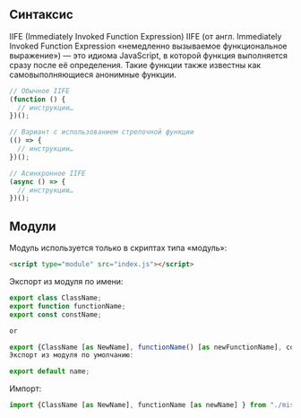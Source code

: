 ## Синтаксис
IIFE (Immediately Invoked Function Expression)
IIFE (от англ. Immediately Invoked Function Expression «немедленно вызываемое функциональное выражение») — это идиома JavaScript, в которой функция выполняется сразу после её определения. Такие функции также известны как самовыполняющиеся анонимные функции.

```javascript
// Обычное IIFE
(function () {
  // инструкции…
})();

// Вариант с использованием стрелочной функции
(() => {
  // инструкции…
})();

// Асинхронное IIFE
(async () => {
  // инструкции…
})();
```

## Модули
Модуль используется только в скриптах типа «модуль»:
```html
<script type="module" src="index.js"></script>
```
Экспорт из модуля по имени:

```javascript
export class ClassName;
export function functionName;
export const constName;

or 

export {ClassName [as NewName], functionName() [as newFunctionName], constName [as newConstName]};
Экспорт из модуля по умолчанию:

export default name;
```
Импорт:
```javascript
import {ClassName [as NewName], functionName [as newName] } from "./misc.js";
```